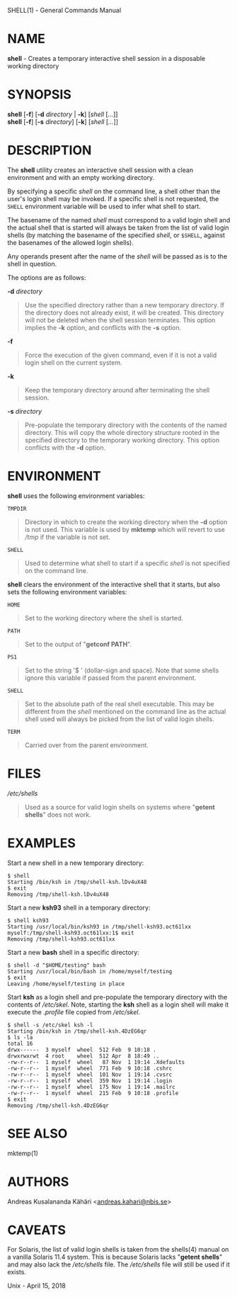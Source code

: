 SHELL(1) - General Commands Manual

# NAME

**shell** - Creates a temporary interactive shell session in a disposable working directory

# SYNOPSIS

**shell**
\[**-f**]
\[**-d**&nbsp;*directory*&nbsp;|&nbsp;**-k**]
\[*shell*&nbsp;\[*...*]]  
**shell**
\[**-f**]
\[**-s**&nbsp;*directory*]
\[**-k**]
\[*shell*&nbsp;\[*...*]]

# DESCRIPTION

The
**shell**
utility creates an interactive shell session with a clean environment
and with an empty working directory.

By specifying a specific
*shell*
on the command line, a shell other than the user's login shell may be
invoked.
If a specific shell is not requested, the
`SHELL`
environment variable will be used to infer what shell to start.

The basename of the named
*shell*
must correspond to a valid login shell and the actual shell that is
started will always be taken from the list of valid login shells (by
matching the basename of the specified
*shell*,
or
`$SHELL`,
against the basenames of
the allowed login shells).

Any operands present after the name of the
*shell*
will be passed as is to the shell in question.

The options are as follows:

**-d** *directory*

> Use the specified directory rather than a new temporary directory.
> If the directory does not already exist, it will be created.
> This directory will not be deleted when the shell session terminates.
> This option implies the
> **-k**
> option, and conflicts with the
> **-s**
> option.

**-f**

> Force the execution of the given command, even if it is not a valid
> login shell on the current system.

**-k**

> Keep the temporary directory around after terminating the shell session.

**-s** *directory*

> Pre-populate the temporary directory with the contents of the named
> directory.
> This will copy the whole directory structure rooted in the specified
> directory to the temporary working directory.
> This option conflicts with the
> **-d**
> option.

# ENVIRONMENT

**shell**
uses the following environment variables:

`TMPDIR`

> Directory in which to create the working directory when the
> **-d**
> option is not used.
> This variable is used by
> **mktemp**
> which will revert to use
> */tmp*
> if the variable is not set.

`SHELL`

> Used to determine what shell to start if a specific
> *shell*
> is not specified on the command line.

**shell**
clears the environment of the interactive shell that it starts, but
also sets the following environment variables:

`HOME`

> Set to the working directory where the shell is started.

`PATH`

> Set to the output of
> "**getconf PATH**".

`PS1`

> Set to the string
> '$&#160;'
> (dollar-sign and space).
> Note that some shells ignore this variable if passed from the parent
> environment.

`SHELL`

> Set to the absolute path of the real shell executable.
> This may be different from the
> *shell*
> mentioned on the command line as the actual shell used will always be
> picked from the list of valid login shells.

`TERM`

> Carried over from the parent environment.

# FILES

*/etc/shells*

> Used as a source for valid login shells on systems where
> "**getent shells**"
> does not work.

# EXAMPLES

Start a new shell in a new temporary directory:

	$ shell
	Starting /bin/ksh in /tmp/shell-ksh.lDv4uX48
	$ exit
	Removing /tmp/shell-ksh.lDv4uX48

Start a new
**ksh93**
shell in a temporary directory:

	$ shell ksh93
	Starting /usr/local/bin/ksh93 in /tmp/shell-ksh93.oct61lxx
	myself:/tmp/shell-ksh93.oct61lxx:1$ exit
	Removing /tmp/shell-ksh93.oct61lxx

Start a new
**bash**
shell in a specific directory:

	$ shell -d "$HOME/testing" bash
	Starting /usr/local/bin/bash in /home/myself/testing
	$ exit
	Leaving /home/myself/testing in place

Start
**ksh**
as a login shell and pre-populate the temporary directory with the
contents of
*/etc/skel*.
Note, starting the
**ksh**
shell as a login shell will make it execute the
*.profile*
file copied from
*/etc/skel*.

	$ shell -s /etc/skel ksh -l
	Starting /bin/ksh in /tmp/shell-ksh.4DzEG6qr
	$ ls -la
	total 16
	drwx------  3 myself  wheel  512 Feb  9 10:18 .
	drwxrwxrwt  4 root    wheel  512 Apr  8 18:49 ..
	-rw-r--r--  1 myself  wheel   87 Nov  1 19:14 .Xdefaults
	-rw-r--r--  1 myself  wheel  771 Feb  9 10:18 .cshrc
	-rw-r--r--  1 myself  wheel  101 Nov  1 19:14 .cvsrc
	-rw-r--r--  1 myself  wheel  359 Nov  1 19:14 .login
	-rw-r--r--  1 myself  wheel  175 Nov  1 19:14 .mailrc
	-rw-r--r--  1 myself  wheel  215 Feb  9 10:18 .profile
	$ exit
	Removing /tmp/shell-ksh.4DzEG6qr

# SEE ALSO

mktemp(1)

# AUTHORS

Andreas Kusalananda K&#228;h&#228;ri &lt;[andreas.kahari@nbis.se](mailto:andreas.kahari@nbis.se)&gt;

# CAVEATS

For Solaris, the list of valid login shells is taken from the
shells(4)
manual on a vanilla Solaris 11.4 system.
This is because Solaris lacks
"**getent shells**"
and may also lack the
*/etc/shells*
file.
The
*/etc/shells*
file will still be used if it exists.

Unix - April 15, 2018

